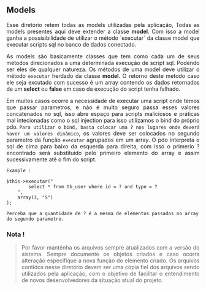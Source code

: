 ## Models

<p style="text-align: justify;">
Esse diretório retem todas as models utilizadas pela aplicação, Todas as models presentes aqui deve extender a classe <b>model</b>. Com isso a model ganha a possisibilidade de utilizar o método `executar` da classe model que executar scripts sql no banco de dados conectado.
</p>

<p style="text-align: justify;">
As models são basicamente classes que tem como cada um de seus métodos direcionados a uma determinada execução de script sql. Podendo ser eles de qualquer natureza. Os métodos de uma model deve utilizar o método <code class="markdown">executar</code> herdado da classe <b>model</b>. O retorno deste metodo caso ele seja excutado com sucesso é um array contendo os dados retornados de um <b>select</b> ou <b>false</b> em caso da execução do script tenha falhado. 
</p>

<p style="text-align: justify;">
Em muitos casos ocorre a necessidade de executar uma script onde temos que passar parametros, e não é muito seguro passa esses valores concatenados no sql, isso abre espaço para scripts maliciosos e práticas mal intecionadas como  o sql injection para isso utilizamos o bind do próprio pdo. <code class="markdown">Para utilizar o bind, basta colocar uma <b>?</b> nos lugares onde deverá haver um valores dinâmico</code>, os valores deve ser colocados no segundo parametro da função <code class="markdown">executar</code> agrupados em um array. O pdo interpreta o sql de cima para baixo da esquerda para direita, com isso o primerio ? encontrado será substituido pelo primeiro elemento do array e assim sucessivamente até o fim do script.
</p>

    Example : 
    
    $this->executar("
            select * from tb_user where id = ? and type = ?
        ",
        array(3, "S")
    );

    Perceba que a quantidade de ? é a mesma de elementos passados no array do segundo parametro.

### Nota !

><p style="text-align: justify;">Por favor manténha os arquivos sempre atualizados com a versão do sistema. Sempre documente os objetos criados e caso ocorra alteração especifique a nova função do elemento criado. Os arquivos contidos nesse diretório devem ser uma cópia fiel dos arquivos sendo utilizados pela aplicação, com o objetivo de facilitar o entendimento de novos desenvolvedores da situação atual do projeto.</p>